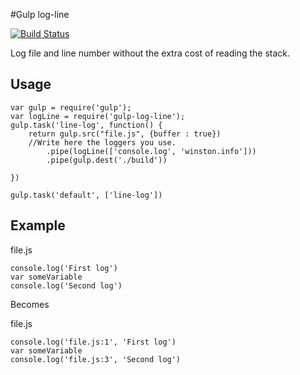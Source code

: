 #Gulp log-line

[![Build Status](https://travis-ci.org/furstenheim/gulp-log-line.svg?branch=master)](https://travis-ci.org/furstenheim/gulp-log-line)

Log file and line number without the extra cost of reading the stack.

## Usage
```
var gulp = require('gulp');
var logLine = require('gulp-log-line');
gulp.task('line-log', function() {
    return gulp.src("file.js", {buffer : true})
    //Write here the loggers you use.
        .pipe(logLine(['console.log', 'winston.info']))
        .pipe(gulp.dest('./build'))

})

gulp.task('default', ['line-log'])
```

## Example

file.js
```
console.log('First log')
var someVariable
console.log('Second log')
```

Becomes

file.js
```
console.log('file.js:1', 'First log')
var someVariable
console.log('file.js:3', 'Second log')
```